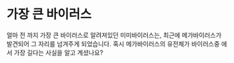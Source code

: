 # 가장 큰 바이러스

얼마 전 까지 가장 큰 바이러스로 알려져있던 미미바이러스는, 최근에 메가바이러스가
발견되어 그 자리를 넘겨주게 되었습니다. 혹시 메가바이러스의 유전체가 바이러스중
에서 가장 길다는 사실을 알고 계셨나요?
